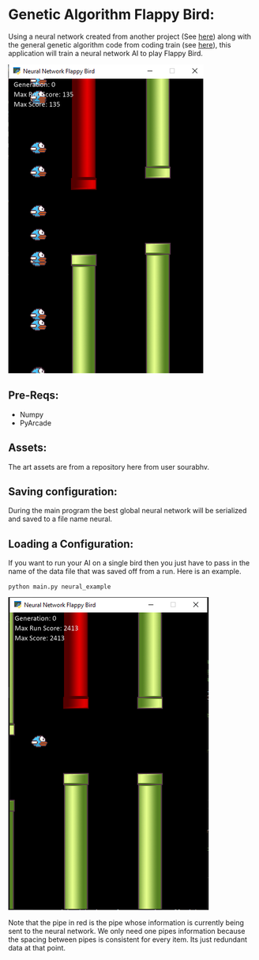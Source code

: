 # Genetic Algorithm Flappy Bird:
Using a neural network created from another project (See [here](https://github.com/EvanMPutnam/Python-Neural-Network)) along with the general genetic algorithm code from coding train (see [here](https://github.com/CodingTrain/website/tree/master/CodingChallenges/CC_100.5_NeuroEvolution_FlappyBird/P5)), this application will train a neural network AI to play Flappy Bird.

![Image](assets\multiple_player.PNG)

## Pre-Reqs:
* Numpy
* PyArcade

## Assets:
The art assets are from a repository here from user sourabhv. 


## Saving configuration:
During the main program the best global neural network will be serialized and saved to a file name neural.

## Loading a Configuration:
If you want to run your AI on a single bird then you just have to pass in the name of the data file that was saved off from a run.  Here is an example.
```
python main.py neural_example
```

![Image](assets\single_player.PNG)

Note that the pipe in red is the pipe whose information is currently being sent to the neural network.  We only need one pipes information because the spacing between pipes is consistent for every item.  Its just redundant data at that point.
